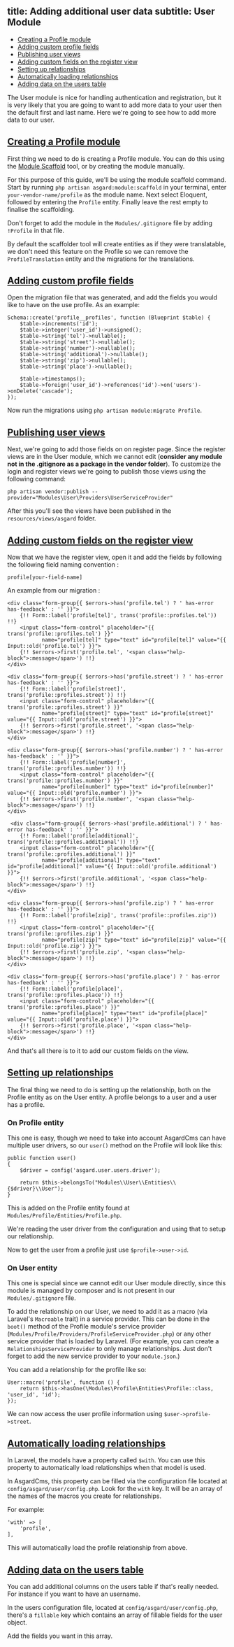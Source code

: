 title: Adding additional user data
subtitle: User Module
-------

- [Creating a Profile module](#creating-a-profile-module)
- [Adding custom profile fields](#adding-custom-profile-fields)
- [Publishing user views](#publishing-user-views)
- [Adding custom fields on the register view](#adding-custom-fields-on-register-view)
- [Setting up relationships](#setting-up-relationships)
- [Automatically loading relationships](#automatically-loading-relationships)
- [Adding data on the users table](#adding-data-on-users-table)


The User module is nice for handling authentication and registration, but it is very likely that you are going to want to add more data to your user then the default first and last name. Here we're going to see how to add more data to our user.


## <a class="anchor" name="creating-a-profile-module" href="#creating-a-profile-module">Creating a Profile module</a>

First thing we need to do is creating a Profile module. You can do this using the [Module Scaffold](https://asgardcms.com/en/docs/workshop-module/module-scaffold) tool, or by creating the module manually.

For this purpose of this guide, we'll be using the module scaffold command. Start by running `php artisan asgard:module:scaffold` in your terminal, enter `your-vendor-name/profile` as the module name. Next select Eloquent, followed by entering the `Profile` entity. Finally leave the rest empty to finalise the scaffolding. 

Don't forget to add the module in the `Modules/.gitignore` file by adding `!Profile` in that file.

By default the scaffolder tool will create entities as if they were translatable, we don't need this feature on the Profile so we can remove the `ProfileTranslation` entity and the migrations for the translations.


## <a class="anchor" name="adding-custom-profile-fields" href="#adding-custom-profile-fields">Adding custom profile fields</a>

Open the migration file that was generated, and add the fields you would like to have on the use profile. As an example:

``` .language-php
Schema::create('profile__profiles', function (Blueprint $table) {
    $table->increments('id');
    $table->integer('user_id')->unsigned();
    $table->string('tel')->nullable();
    $table->string('street')->nullable();
    $table->string('number')->nullable();
    $table->string('additional')->nullable();
    $table->string('zip')->nullable();
    $table->string('place')->nullable();

    $table->timestamps();
    $table->foreign('user_id')->references('id')->on('users')->onDelete('cascade');
});
```

Now run the migrations using `php artisan module:migrate Profile`.


## <a class="anchor" name="publishing-user-views" href="#publishing-user-views">Publishing user views</a>

Next, we're going to add those fields on on register page. Since the register views are in the User module, which we cannot edit (**consider any module not in the .gitignore as a package in the vendor folder**). To customize the login and register views we're going to publish those views using the following command:

``` .language-php
php artisan vendor:publish --provider="Modules\User\Providers\UserServiceProvider"
```

After this you'll see the views have been published in the `resources/views/asgard` folder.


## <a class="anchor" name="adding-custom-fields-on-register-view" href="#adding-custom-fields-on-register-view">Adding custom fields on the register view</a>


Now that we have the register view, open it and add the fields by following the following field naming convention :

``` .language-php
profile[your-field-name]
```

An example from our migration :

``` .language-php
<div class="form-group{{ $errors->has('profile.tel') ? ' has-error has-feedback' : '' }}">
    {!! Form::label('profile[tel]', trans('profile::profiles.tel')) !!}
    <input class="form-control" placeholder="{{ trans('profile::profiles.tel') }}"
           name="profile[tel]" type="text" id="profile[tel]" value="{{ Input::old('profile.tel') }}">
    {!! $errors->first('profile.tel', '<span class="help-block">:message</span>') !!}
</div>

<div class="form-group{{ $errors->has('profile.street') ? ' has-error has-feedback' : '' }}">
    {!! Form::label('profile[street]', trans('profile::profiles.street')) !!}
    <input class="form-control" placeholder="{{ trans('profile::profiles.street') }}"
           name="profile[street]" type="text" id="profile[street]" value="{{ Input::old('profile.street') }}">
    {!! $errors->first('profile.street', '<span class="help-block">:message</span>') !!}
</div>

<div class="form-group{{ $errors->has('profile.number') ? ' has-error has-feedback' : '' }}">
    {!! Form::label('profile[number]', trans('profile::profiles.number')) !!}
    <input class="form-control" placeholder="{{ trans('profile::profiles.number') }}"
           name="profile[number]" type="text" id="profile[number]" value="{{ Input::old('profile.number') }}">
    {!! $errors->first('profile.number', '<span class="help-block">:message</span>') !!}
</div>

 <div class="form-group{{ $errors->has('profile.additional') ? ' has-error has-feedback' : '' }}">
    {!! Form::label('profile[additional]', trans('profile::profiles.additional')) !!}
    <input class="form-control" placeholder="{{ trans('profile::profiles.additional') }}"
           name="profile[additional]" type="text" id="profile[additional]" value="{{ Input::old('profile.additional') }}">
    {!! $errors->first('profile.additional', '<span class="help-block">:message</span>') !!}
</div>

<div class="form-group{{ $errors->has('profile.zip') ? ' has-error has-feedback' : '' }}">
    {!! Form::label('profile[zip]', trans('profile::profiles.zip')) !!}
    <input class="form-control" placeholder="{{ trans('profile::profiles.zip') }}"
           name="profile[zip]" type="text" id="profile[zip]" value="{{ Input::old('profile.zip') }}">
    {!! $errors->first('profile.zip', '<span class="help-block">:message</span>') !!}
</div>

<div class="form-group{{ $errors->has('profile.place') ? ' has-error has-feedback' : '' }}">
    {!! Form::label('profile[place]', trans('profile::profiles.place')) !!}
    <input class="form-control" placeholder="{{ trans('profile::profiles.place') }}"
           name="profile[place]" type="text" id="profile[place]" value="{{ Input::old('profile.place') }}">
    {!! $errors->first('profile.place', '<span class="help-block">:message</span>') !!}
</div>
```

And that's all there is to it to add our custom fields on the view.

## <a class="anchor" name="setting-up-relationships" href="#setting-up-relationships">Setting up relationships</a>

The final thing we need to do is setting up the relationship, both on the Profile entity as on the User entity. A profile belongs to a user and a user has a profile.

### On Profile entity

This one is easy, though we need to take into account AsgardCms can have multiple user drivers, so our `user()` method on the Profile will look like this:


``` .language-php
public function user()
{
    $driver = config('asgard.user.users.driver');

    return $this->belongsTo("Modules\\User\\Entities\\{$driver}\\User");
}
```
This is added on the Profile entity found at `Modules/Profile/Entities/Profile.php`. 

We're reading the user driver from the configuration and using that to setup our relationship.

Now to get the user from a profile just use `$profile->user->id`.

### On User entity

This one is special since we cannot edit our User module directly, since this module is managed by composer and is not present in our `Modules/.gitignore` file.

To add the relationship on our User, we need to add it as a macro (via Laravel's `Macroable` trait) in a service provider. This can be done in the `boot()` method of the Profile module's service provider (`Modules/Profile/Providers/ProfileServiceProvider.php`) or any other service provider that is loaded by Laravel. (For example, you can create a `RelationshipsServiceProvider` to only manage relationships. Just don't forget to add the new service provider to your `module.json`.)

You can add a relationship for the profile like so:

```.language-php
User::macro('profile', function () {
    return $this->hasOne(\Modules\Profile\Entities\Profile::class, 'user_id', 'id');
});
```

We can now access the user profile information using `$user->profile->street`.

## <a class="anchor" name="automatically-loading-relationships" href="#automatically-loading-relationships">Automatically loading relationships</a>

In Laravel, the models have a property called `$with`. You can use this property to automatically load relationships when that model is used.

In AsgardCms, this property can be filled via the configuration file located at `config/asgard/user/config.php`. Look for the `with` key. It will be an array of the names of the macros you create for relationships.

For example:

```.language-php
'with' => [
    'profile',
],
```

This will automatically load the profile relationship from above.

## <a class="anchor" name="adding-data-on-users-table" href="#adding-data-on-users-table">Adding data on the users table</a>

You can add additional columns on the users table if that's really needed. For instance if you want to have an username.

In the users configuration file, located at `config/asgard/user/config.php`, there's a `fillable` key which contains an array of fillable fields for the user object.

Add the fields you want in this array. 
